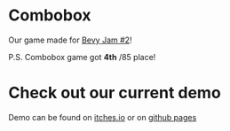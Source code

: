 # Combobox

Our game made for [Bevy Jam #2](https://itch.io/jam/bevy-jam-2)!

P.S. Combobox game got **4th** /85 place!

# Check out our current demo

Demo can be found on [itches.io](https://combobox-game.itch.io/combobox) or on [github pages](https://comboboxgame.github.io/Combobox/)
